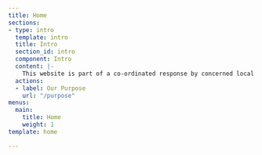 ```yaml
---
title: Home
sections:
- type: intro
  template: intro
  title: Intro
  section_id: intro
  component: Intro
  content: |-
    This website is part of a co-ordinated response by concerned local residents following an attempt to build 1,800 houses on the most productive/highest graded farmland in the Ashfield area. **Click the link to learn more.**
  actions:
  - label: Our Purpose
    url: "/purpose"
menus:
  main:
    title: Home
    weight: 1
template: home

---
```

